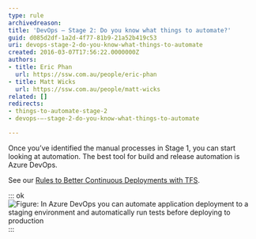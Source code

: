 ```yaml
---
type: rule
archivedreason: 
title: 'DevOps – Stage 2: Do you know what things to automate?'
guid: d085d2df-1a2d-4f77-81b9-21a52b419c53
uri: devops-stage-2-do-you-know-what-things-to-automate
created: 2016-03-07T17:56:22.0000000Z
authors:
- title: Eric Phan
  url: https://ssw.com.au/people/eric-phan
- title: Matt Wicks
  url: https://ssw.com.au/people/matt-wicks
related: []
redirects:
- things-to-automate-stage-2
- devops-–-stage-2-do-you-know-what-things-to-automate

---
```


Once you’ve identified the manual processes in Stage 1, you can start looking at automation. The best tool for build and release automation is Azure DevOps.
<!--endintro-->

See our 
      [Rules to Better Continuous Deployments with TFS](/rules-to-better-continuous-deployment-with-tfs-2012-and-tfs-2013).


::: ok  
![Figure: In Azure DevOps you can automate application deployment to a staging environment and automatically run tests before deploying to production](2020-03-23\_14-08-39.jpg)  
:::

